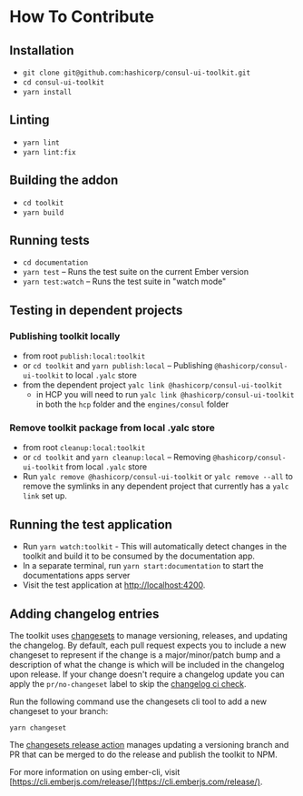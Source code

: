 # How To Contribute

## Installation

- `git clone git@github.com:hashicorp/consul-ui-toolkit.git`
- `cd consul-ui-toolkit`
- `yarn install`

## Linting

- `yarn lint`
- `yarn lint:fix`

## Building the addon

- `cd toolkit`
- `yarn build`

## Running tests

- `cd documentation`
- `yarn test` – Runs the test suite on the current Ember version
- `yarn test:watch` – Runs the test suite in "watch mode"

## Testing in dependent projects

### Publishing toolkit locally

- from root `publish:local:toolkit`
- or `cd toolkit` and `yarn publish:local` – Publishing `@hashicorp/consul-ui-toolkit` to local `.yalc` store
- from the dependent project `yalc link @hashicorp/consul-ui-toolkit`
  - in HCP you will need to run `yalc link @hashicorp/consul-ui-toolkit` in both the `hcp` folder and the `engines/consul` folder

### Remove toolkit package from local .yalc store

- from root `cleanup:local:toolkit`
- or `cd toolkit` and `yarn cleanup:local` – Removing `@hashicorp/consul-ui-toolkit` from local `.yalc` store
- Run `yalc remove @hashicorp/consul-ui-toolkit` or `yalc remove --all` to remove the symlinks in any dependent project that currently has a `yalc link` set up.

## Running the test application

- Run `yarn watch:toolkit` - This will automatically detect changes in the toolkit and build it to be consumed by the documentation app.
- In a separate terminal, run `yarn start:documentation` to start the documentations apps server
- Visit the test application at [http://localhost:4200](http://localhost:4200).

## Adding changelog entries

The toolkit uses [changesets](https://github.com/changesets/changesets) to manage versioning, releases, and updating the changelog. By default, each pull request expects you to include a new changeset to represent if the change is a major/minor/patch bump and a description of what the change is which will be included in the changelog upon release. If your change doesn't require a changelog update you can apply the `pr/no-changeset` label to skip the [changelog ci check](.github/workflows/changelog-check.yml).

Run the following command use the changesets cli tool to add a new changeset to your branch:

```
yarn changeset
```

The [changesets release action](.github/workflows/release.yml) manages updating a versioning branch and PR that can be merged to do the release and publish the toolkit to NPM.

For more information on using ember-cli, visit [https://cli.emberjs.com/release/](https://cli.emberjs.com/release/).
